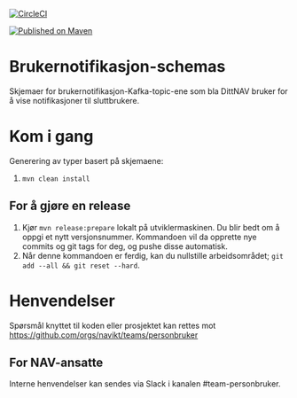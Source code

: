 [![CircleCI](https://circleci.com/gh/navikt/brukernotifikasjon-schemas.svg?style=svg)](https://circleci.com/gh/navikt/brukernotifikasjon-schemas)

[![Published on Maven](https://img.shields.io/maven-metadata/v/http/central.maven.org/maven2/no/nav/brukernotifikasjon-schemas/maven-metadata.xml.svg)](http://central.maven.org/maven2/no/nav/brukernotifikasjon-schemas/)

# Brukernotifikasjon-schemas

Skjemaer for brukernotifikasjon-Kafka-topic-ene som bla DittNAV bruker for å vise notifikasjoner til sluttbrukere.

# Kom i gang

Generering av typer basert på skjemaene:

1. `mvn clean install`

## For å gjøre en release

1) Kjør `mvn release:prepare` lokalt på utviklermaskinen. Du blir bedt om å oppgi et nytt versjonsnummer.
   Kommandoen vil da opprette nye commits og git tags for deg, og pushe disse automatisk.
2) Når denne kommandoen er ferdig, kan du nullstille arbeidsområdet; `git add --all && git reset --hard`.


# Henvendelser

Spørsmål knyttet til koden eller prosjektet kan rettes mot https://github.com/orgs/navikt/teams/personbruker

## For NAV-ansatte

Interne henvendelser kan sendes via Slack i kanalen #team-personbruker.
